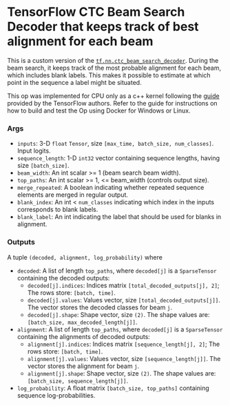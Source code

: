 # TensorFlow CTC Beam Search Decoder that keeps track of best alignment for each beam
This is a custom version of the [`tf.nn.ctc_beam_search_decoder`](https://www.tensorflow.org/api_docs/python/tf/nn/ctc_beam_search_decoder).
During the beam search, it keeps track of the most probable alignment for each beam, which includes blank labels.
This makes it possible to estimate at which point in the sequence a label might be situated.

This op was implemented for CPU only as a c++ kernel following the [guide](https://github.com/tensorflow/custom-op) provided by the TensorFlow authors.
Refer to the guide for instructions on how to build and test the Op using Docker for Windows or Linux.

### Args

- `inputs`: 3-D `float` `Tensor`, size `[max_time, batch_size, num_classes]`. Input logits.
- `sequence_length`: 1-D `int32` vector containing sequence lengths, having size `[batch_size]`.
- `beam_width`: An int scalar >= 1 (beam search beam width).
- `top_paths`: An int scalar >= 1, <= beam_width (controls output size).
- `merge_repeated`: A boolean indicating whether repeated sequence elements are merged in regular output.
- `blank_index`: An int < `num_classes` indicating which index in the inputs corresponds to blank labels.
- `blank_label`: An int indicating the label that should be used for blanks in alignment.

### Outputs

A tuple `(decoded, alignment, log_probability)` where

- `decoded`: A list of length `top_paths`, where `decoded[j]` is a `SparseTensor` containing the decoded outputs:
  * `decoded[j].indices`: Indices matrix `[total_decoded_outputs[j], 2]`; The rows store: `[batch, time]`.
  * `decoded[j].values`: Values vector, size `[total_decoded_outputs[j]]`. The vector stores the decoded classes for beam `j`.
  * `decoded[j].shape`: Shape vector, size `(2)`. The shape values are: `[batch_size, max_decoded_length[j]]`.
- `alignment`: A list of length `top_paths`, where `decoded[j]` is a `SparseTensor` containing the alignments of decoded outputs:
  * `alignment[j].indices`: Indices matrix `[sequence_length[j], 2]`; The rows store: `[batch, time]`.
  * `alignment[j].values`: Values vector, size `[sequence_length[j]]`. The vector stores the alignment for beam `j`.
  * `alignment[j].shape`: Shape vector, size `(2)`. The shape values are: `[batch_size, sequence_length[j]]`.
- `log_probability`: A float matrix `[batch_size, top_paths]` containing sequence log-probabilities.
